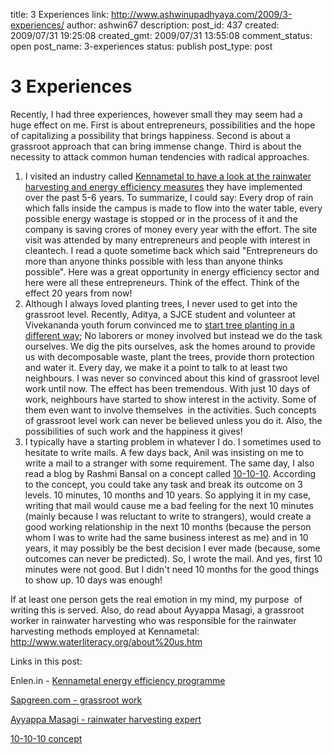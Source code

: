 title: 3 Experiences
link: http://www.ashwinupadhyaya.com/2009/3-experiences/
author: ashwin67
description: 
post_id: 437
created: 2009/07/31 19:25:08
created_gmt: 2009/07/31 13:55:08
comment_status: open
post_name: 3-experiences
status: publish
post_type: post

# 3 Experiences

Recently, I had three experiences, however small they may seem had a huge effect on me. First is about entrepreneurs, possibilities and the hope of capitalizing a possibility that brings happiness. Second is about a grassroot approach that can bring immense change. Third is about the necessity to attack common human tendencies with radical approaches.

  1. I visited an industry called [Kennametal to have a look at the rainwater harvesting and energy efficiency measures](http://enlen.in/blog/2009/07/kennametal-energy-efficiency-and-water-conservation/) they have implemented  over the past 5-6 years. To summarize, I could say: Every drop of rain which falls inside the campus is made to flow into the water table, every possible energy wastage is stopped or in the process of it and the company is saving crores of money every year with the effort. The site visit was attended by many entrepreneurs and people with interest in cleantech. I read a quote sometime back which said "Entrepreneurs do more than anyone thinks possible with less than anyone thinks possible". Here was a great opportunity in energy efficiency sector and here were all these entrepreneurs. Think of the effect. Think of the effect 20 years from now!
  2. Although I always loved planting trees, I never used to get into the grassroot level. Recently, Aditya, a SJCE student and volunteer at Vivekananda youth forum convinced me to [start tree planting in a different way](http://www.sapgreen.com/2009/grassroot-work); No laborers or money involved but instead we do the task ourselves. We dig the pits ourselves, ask the homes around to provide us with decomposable waste, plant the trees, provide thorn protection and water it. Every day, we make it a point to talk to at least two neighbours. I was never so convinced about this kind of grassroot level work until now. The effect has been tremendous. With just 10 days of work, neighbours have started to show interest in the activity. Some of them even want to involve themselves  in the activities. Such concepts of grassroot level work can never be believed unless you do it. Also, the possibilities of such work and the happiness it gives!
  3. I typically have a starting problem in whatever I do. I sometimes used to hesitate to write mails. A few days back, Anil was insisting on me to write a mail to a stranger with some requirement. The same day, I also read a blog by Rashmi Bansal on a concept called [10-10-10](http://youthcurry.blogspot.com/2009/07/good-day.html). According to the concept, you could take any task and break its outcome on 3 levels. 10 minutes, 10 months and 10 years. So applying it in my case, writing that mail would cause me a bad feeling for the next 10 minutes (mainly because I was reluctant to write to strangers), would create a good working relationship in the next 10 months (because the person whom I was to write had the same business interest as me) and in 10 years, it may possibly be the best decision I ever made (because, some outcomes can never be predicted). So, I wrote the mail. And yes, first 10 minutes were not good. But I didn't need 10 months for the good things to show up. 10 days was enough!

If at least one person gets the real emotion in my mind, my purpose  of writing this is served. Also, do read about Ayyappa Masagi, a grassroot worker in rainwater harvesting who was responsible for the rainwater harvesting methods employed at Kennametal: <http://www.waterliteracy.org/about%20us.htm>

Links in this post:

Enlen.in - [Kennametal energy efficiency programme](http://enlen.in/blog/2009/07/kennametal-energy-efficiency-and-water-conservation/)

[Sapgreen.com - grassroot work](http://www.sapgreen.com/2009/grassroot-work)

[Ayyappa Masagi - rainwater harvesting expert](http://www.waterliteracy.org/about%20us.htm)

[10-10-10 concept](http://youthcurry.blogspot.com/2009/07/good-day.html)